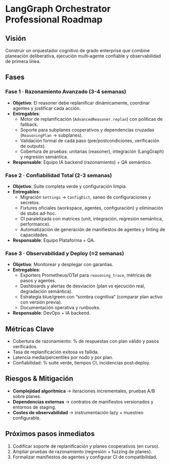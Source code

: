 # LangGraph Orchestrator Professional Roadmap

## Visión
Construir un orquestador cognitivo de grado enterprise que combine planeación deliberativa, ejecución multi‑agente confiable y observabilidad de primera línea.

## Fases

### Fase 1 · Razonamiento Avanzado (3-4 semanas)
- **Objetivo**: El reasoner debe replanificar dinámicamente, coordinar agentes y justificar cada acción.
- **Entregables**:
  - Motor de replanificación (`AdvancedReasoner.replan`) con políticas de fallback.
  - Soporte para subplanes cooperativos y dependencias cruzadas (`ReasoningPlan` → subplanes).
  - Validación formal de cada paso (pre/postcondiciones, verificación de outputs).
  - Cobertura de pruebas: unitarias (reasoner), integración (LangGraph) y regresión semántica.
- **Responsable**: Equipo IA backend (razonamiento) + QA semántico.

### Fase 2 · Confiabilidad Total (2-3 semanas)
- **Objetivo**: Suite completa verde y configuración limpia.
- **Entregables**:
  - Migración `Settings` → `ConfigDict`, saneo de configuraciones y secretos.
  - Fixtures oficiales (workspace, agentes, configuración) y eliminación de stubs ad-hoc.
  - CI paralelizada con matrices (unit, integración, regresión semántica, performance).
  - Automatización de generación de manifiestos de agentes y linting de capacidades.
- **Responsable**: Equipo Plataforma + QA.

### Fase 3 · Observabilidad y Deploy (≈2 semanas)
- **Objetivo**: Monitorear y desplegar con garantías.
- **Entregables**:
  - Exporters Prometheus/OTel para `reasoning_trace`, métricas de pasos y agentes.
  - Dashboards y alertas de desviación (plan vs ejecución real, degradación semántica).
  - Estrategia blue/green con “sombra cognitiva” (comparar plan activo con versión previa).
  - Documentación operativa y runbooks.
- **Responsable**: DevOps + IA backend.

## Métricas Clave
- Cobertura de razonamiento: % de respuestas con plan válido y pasos verificados.
- Tasa de replanificación exitosa vs fallida.
- Latencia media/percentiles por nodo y por plan.
- Confiabilidad: % suite verde, tiempos CI, incidencias post‑deploy.

## Riesgos & Mitigación
- **Complejidad algorítmica** → iteraciones incrementales, pruebas A/B sobre planes.
- **Dependencias externas** → contratos de manifiestos versionados y entornos de staging.
- **Costes de observabilidad** → instrumentación lazy + muestreo configurable.

## Próximos pasos inmediatos
1. Codificar soporte de replanificación y planes cooperativos (en curso).
2. Ampliar pruebas de razonamiento (regresión + fuzzing de planes).
3. Formalizar manifiestos de agentes y configurar CI de compatibilidad.
